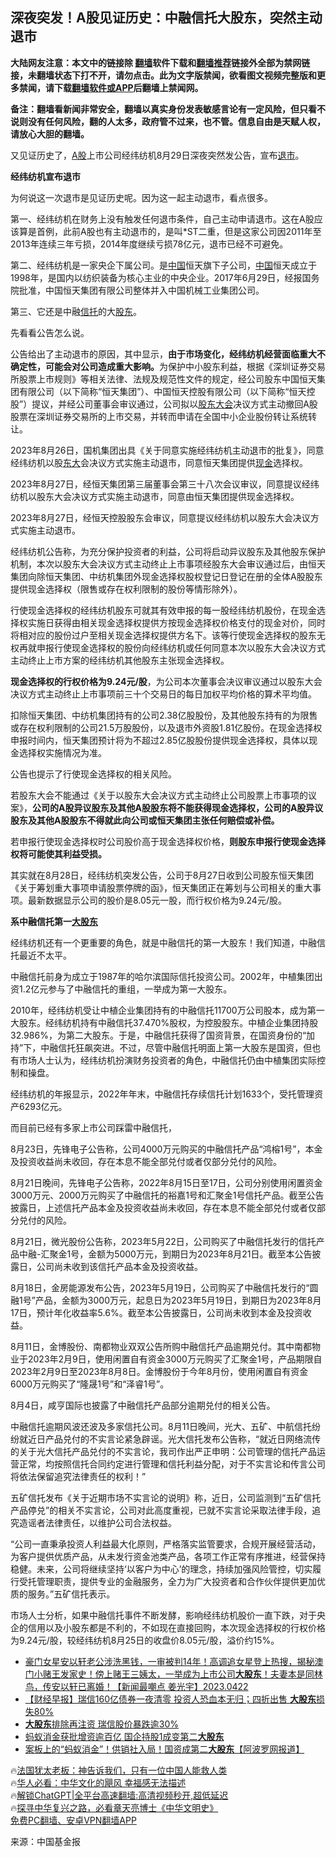  <!-- 面包屑导航 --> <h2>深夜突发！A股见证历史：中融信托大股东，突然主动退市</h2> <p class="notice"><b>大陆网友注意：本文中的链接除 <a href="https://github.com/bannedbook/fanqiang" >翻墙</a>软件下载和<a href="https://github.com/killgcd/justmysocks/blob/master/README.md">翻墙推荐</a>链接外全部为禁网链接，未翻墙状态下打不开，请勿点击。此为文字版禁闻，欲看图文视频完整版和更多禁闻，请下载<a href="https://github.com/bannedbook/fanqiang">翻墙软件或APP</a>后翻墙上禁闻网。</p><p>备注：翻墙看新闻非常安全，翻墙以真实身份发表敏感言论有一定风险，但只看不说则没有任何风险，翻的人太多，政府管不过来，也不管。信息自由是天赋人权，请放心大胆的翻墙。</b></p>  <div class="entry"> <p>又见证历史了，<a href="https://www.bannedbook.org/bnews/tag/A%E8%82%A1/" class="st_tag internal_tag" rel="tag" title="标签 A股 下的日志">A股</a>上市公司经纬纺机8月29日深夜突然发公告，宣布<a href="https://www.bannedbook.org/bnews/tag/%E9%80%80%E5%B8%82/" class="st_tag internal_tag" rel="tag" title="标签 退市 下的日志">退市</a>。</p> <p><strong>经纬纺机宣布退市</strong></p> <p>为何说这一次退市是见证历史呢。因为这一起主动退市，看点很多。</p> <p>第一、经纬纺机在财务上没有触发任何退市条件，自己主动申请退市。这在A股应该算是首例，此前A股也有主动退市的，是叫*ST二重，但是这家公司因2011年至2013年连续三年亏损，2014年度继续亏损78亿元，退市已经不可避免。</p> <p>第二、经纬纺机是一家央企下属公司。是<span class='wp_keywordlink_affiliate'><a href="https://www.bannedbook.org/" title="中国" target="_blank">中国</a></span>恒天旗下子公司，<a href="https://www.bannedbook.org/bnews/tag/%E4%B8%AD%E5%9B%BD/" class="st_tag internal_tag" rel="tag" title="标签 中国 下的日志">中国</a>恒天成立于1998年，是国内以纺织装备为核心主业的中央企业。2017年6月29日，经报国务院批准，中国恒天集团有限公司整体并入中国机械工业集团公司。</p> <p>第三、它还是中融<a href="https://www.bannedbook.org/bnews/tag/%E4%BF%A1%E6%89%98/" class="st_tag internal_tag" rel="tag" title="标签 信托 下的日志">信托</a>的大<a href="https://www.bannedbook.org/bnews/tag/%E8%82%A1%E4%B8%9C/" class="st_tag internal_tag" rel="tag" title="标签 股东 下的日志">股东</a>。</p> <p>先看看公告怎么说。</p> <p>公告给出了主动退市的原因，其中显示，<strong>由于市场变化，经纬纺机经营面临重大不确定性，可能会对公司造成重大影响。</strong>为保护中小股东利益，根据《深圳证券交易所股票上市规则》等相关法律、法规及规范性文件的规定，经公司股东中国恒天集团有限公司（以下简称“恒天集团”）、中国恒天控股有限公司（以下简称“恒天控股”）提议，并经公司董事会审议通过，公司拟以<a href="https://www.bannedbook.org/bnews/tag/%E8%82%A1%E4%B8%9C%E5%A4%A7%E4%BC%9A/" class="st_tag internal_tag" rel="tag" title="标签 股东大会 下的日志">股东大会</a>决议方式主动撤回A股股票在深圳证券交易所的上市交易，并转而申请在全国中小企业股份转让系统转让。</p> <p>2023年8月26日，国机集团出具《关于同意实施经纬纺机主动退市的批复》，同意经纬纺机以股<a href="https://www.bannedbook.org/bnews/tag/%E4%B8%9C%E5%A4%A7/" class="st_tag internal_tag" rel="tag" title="标签 东大 下的日志">东大</a>会决议方式实施主动退市，同意恒天集团提供<a href="https://www.bannedbook.org/bnews/tag/%E7%8E%B0%E9%87%91/" class="st_tag internal_tag" rel="tag" title="标签 现金 下的日志">现金</a>选择权。</p> <p>2023年8月27日，经恒天集团第三届董事会第三十八次会议审议，同意提议经纬纺机以股东大会决议方式实施主动退市，同意由恒天集团提供现金选择权。</p> <p>2023年8月27日，经恒天控股股东会审议，同意提议经纬纺机以股东大会决议方式实施主动退市。</p> <p>经纬纺机公告称，为充分保护投资者的利益，公司将启动异议股东及其他股东保护机制，本次以股东大会决议方式主动终止上市事项经股东大会审议通过后，由恒天集团向除恒天集团、中纺机集团外现金选择权股权登记日登记在册的全体A股股东提供现金选择权（限售或存在权利限制的股份等情形除外）。</p> <p>行使现金选择权的经纬纺机股东可就其有效申报的每一股经纬纺机股份，在现金选择权实施日获得由相关现金选择权提供方按现金选择权价格支付的现金对价，同时将相对应的股份过户至相关现金选择权提供方名下。该等行使现金选择权的股东无权再就申报行使现金选择权的股份向经纬纺机或任何同意本次以股东大会决议方式主动终止上市方案的经纬纺机其他股东主张现金选择权。</p> <p><strong>现金选择权的行权价格为9.24元/股</strong>，为公司本次董事会决议审议通过以股东大会决议方式主动终止上市事项前三十个交易日的每日加权平均价格的算术平均值。</p> <p>扣除恒天集团、中纺机集团持有的公司2.38亿股股份，及其他股东持有的为限售或存在权利限制的公司21.5万股股份，以及退市外资股1.81亿股份。在现金选择权申报时间内，恒天集团预计将为不超过2.85亿股股份提供现金选择权，具体以现金选择权实施情况为准。</p> <p>公告也提示了行使现金选择权的相关风险。</p> <p>若股东大会不能通过《关于以股东大会决议方式主动终止公司股票上市事项的议案》，<strong>公司的A股异议股东及其他A股股东将不能获得现金选择权，公司的A股异议股东及其他A股股东不得就此向公司或恒天集团主张任何赔偿或补偿。</strong></p> <p>若申报行使现金选择权时公司股价高于现金选择权价格，<strong>则股东申报行使现金选择权将可能使其利益受损。</strong></p>  <p>其实就在8月28日，经纬纺机突发公告，公司于8月27日收到公司股东恒天集团《关于筹划重大事项申请股票停牌的函》，恒天集团正在筹划与公司相关的重大事项。最新数据显示公司的股价是8.05元一股，而行权价格为9.24元/股。</p> <p><strong>系中融信托第一<a href="https://www.bannedbook.org/bnews/tag/%E5%A4%A7%E8%82%A1%E4%B8%9C/" class="st_tag internal_tag" rel="tag" title="标签 大股东 下的日志">大股东</a></strong></p> <p>经纬纺机还有一个更重要的角色，就是中融信托的第一大股东！我们知道，中融信托最近不太平。</p> <p>中融信托前身为成立于1987年的哈尔滨国际信托投资公司。2002年，中植集团出资1.2亿元参与了中融信托的重组，一举成为第一大股东。</p> <p>2010年，经纬纺机受让中植企业集团持有的中融信托11700万公司股本，成为第一大股东。经纬纺机持有中融信托37.470%股权，为控股股东。中植企业集团持股32.986%，为第二大股东。于是，中融信托获得了国资背景，在国资身份的“加持”下，中融信托狂飙突进。不过，尽管中融信托明面上第一大股东是国资，但也有市场人士认为，经纬纺机扮演财务投资者的角色，中融信托仍由中植集团实际控制和操盘。</p> <p>经纬纺机的年报显示，2022年年末，中融信托存续信托计划1633个，受托管理资产6293亿元。</p> <p>而目前已经有多家上市公司踩雷中融信托，</p> <p>8月23日，先锋电子公告称，公司4000万元购买的中融信托产品“鸿榕1号”，本金及投资收益尚未收回，存在本息不能全部兑付或者仅部分兑付的风险。</p> <p>8月21日晚间，先锋电子公告称，2022年8月15日至17日，公司分别使用闲置资金3000万元、2000万元购买了中融信托的裕嘉1号和汇聚金1号信托产品。截至公告披露日，上述信托产品本金及投资收益尚未收回，存在本息不能全部兑付或者仅部分兑付的风险。</p>  <p>8月21日，微光股份公告称，2023年5月22日，公司购买了中融信托发行的信托产品中融-汇聚金1号，金额为5000万元，到期日为2023年8月21日。截至本公告披露日，公司尚未收到该信托产品本金及投资收益。</p> <p>8月18日，金房能源发布公告，2023年5月19日，公司购买了中融信托发行的“圆融1号”产品，金额为3000万元，起息日为2023年5月19日，到期日为2023年8月17日，预计年化收益率5.6%。截至本公告披露日，公司尚未收到本金及投资收益。</p> <p>8月11日，金博股份、南都物业双双公告所购中融信托产品逾期兑付。其中南都物业于2023年2月9日，使用闲置自有资金3000万元购买了汇聚金1号，产品期限自2023年2月9日至2023年8月8日。金博股份于今年8月份，使用闲置自有资金6000万元购买了“隆晟1号”和“泽睿1号”。</p> <p>8月4日，咸亨国际也披露了中融信托产品部分逾期兑付的相关公告。</p> <p>中融信托逾期风波还波及多家信托公司。8月11日晚间，光大、五矿、中航信托纷纷就近日产品兑付的不实言论紧急辟谣。光大信托发布公告称，“就近日网络流传的关于光大信托产品兑付的不实言论，我司作出严正申明：公司管理的信托产品运营正常，均按照信托合同约定进行管理和信托利益分配，对于不实言论和传言公司将依法保留追究法律责任的权利！”</p> <p>五矿信托发布《关于近期市场不实言论的说明》称，近日，公司监测到“五矿信托产品停兑”的相关不实言论，公司对此高度重视，已就不实言论采取法律手段，追究造谣者法律责任，以维护公司合法权益。</p> <p>“公司一直秉承投资人利益最大化原则，严格落实监管要求，合规开展经营活动，为客户提供优质产品，从未发行资金池类产品，各项工作正常有序推进，经营保持稳健。未来，公司将继续坚持‘以客户为中心’的理念，持续加强风险管控，切实履行受托管理职责，提供专业的金融服务，全力为广大投资者和合作伙伴提供更加优质的服务。”五矿信托表示。</p> <p>市场人士分析，如果中融信托事件不断发酵，影响经纬纺机股价一直下跌，对于央企的信用以及小股东都是不利的，不如现在直接回购，本次现金选择权的行权价格为9.24元/股，较经纬纺机8月25日的收盘价8.05元/股，溢价约15%。</p> <!--<div id="taboola-mid-1"></div>--><ul class='op-related-articles' title='相关阅读'> <li><a href='https://www.bannedbook.org/bnews/sohnews/20230423/1875484.html' target='_blank'>豪门女星安以轩老公涉洗黑钱，一审被判14年！高调追女星登上热搜，揭秘澳门小赌王发家史！傍上赌王三姨太，一举成为上市公司<b>大股东</b>！夫妻本是同林鸟，传安以轩已离婚！【新闻最嘲点 姜光宇】2023.0422</a></li> <li><a href='https://www.bannedbook.org/bnews/baitai/20230320/1862168.html' target='_blank'>【财经早报】瑞信160亿债券一夜清零 投资人恐血本无归；四折出售 <b>大股东</b>损失80%</a></li> <li><a href='https://www.bannedbook.org/bnews/worldnews/20230315/1860293.html' target='_blank'><b>大股东</b>排除再注资 瑞信股价暴跌逾30%</a></li> <li><a href='https://www.bannedbook.org/bnews/ssgc/20230105/1832550.html' target='_blank'>蚂蚁消金获批增资逾百亿 国企持股1成变第二<b>大股东</b></a></li> <li><a href='https://www.bannedbook.org/bnews/cnnews/20221117/1812783.html' target='_blank'>案板上的“蚂蚁消金”！供销社入局！国资成第二<b>大股东</b>【阿波罗网报道】</a></li> </ul> <p class="texttj"> 🔥<a href="https://www.bannedbook.org/bnews/ssgc/20230219/1850782.html" target="_blank">法国犹太老板：神告诉我们，只有一位中国人能救人类</a><br/> 🔥<a href="https://www.bannedbook.org/bnews/comments/20220220/1694796.html" target="_blank">华人必看：中华文化的飓风 幸福感无法描述</a><br/> 🔥<a href="https://github.com/bannedbook/fanqiang/wiki/V2ray%E6%9C%BA%E5%9C%BA" target="_blank">解锁ChatGPT|全平台高速翻墙:高清视频秒开,超低延迟</a><br/> 🔥<a href="https://www.bannedbook.org/bnews/comments/20220808/1768773.html" target="_blank">探寻中华复兴之路，必看章天亮博士《中华文明史》</a><br/> <a href="https://github.com/bannedbook/fanqiang/wiki/%E7%A6%81%E9%97%BB%E7%BD%91%E5%AE%89%E5%8D%93%E7%BF%BB%E5%A2%99%E6%96%B0%E9%97%BBAPP" target="_blank">免费PC翻墙、安卓VPN翻墙APP</a><br/> </p> <p class="src-info">来源：中国基金报 </p><a name='sharetosocial'></a> <div style="margin-bottom:5px;padding-bottom:5px;clear:both"> <div id="archive-pix-1" class="banner-ads"> <!-- AuctionX Display platform tag START --> <div id="27602x728x90x621x_ADSLOT1" clicktrack="%%CLICK_URL_ESC%%"></div>  <!-- AuctionX Display platform tag END --> </div> <div id="archive-pix-2" class="banner-ads"> <!-- AuctionX Display platform tag START --> <div id="27556x300x250x621x_ADSLOT1" clicktrack="%%CLICK_URL_ESC%%" style="margin:0 auto;text-align:center"></div>  <!-- AuctionX Display platform tag END --> </div> </div>  <div id="archive-pix-1" class="banner-ads"> <!-- AuctionX Display platform tag START --> <div id="27603x728x90x621x_ADSLOT1" clicktrack="%%CLICK_URL_ESC%%"></div>  <!-- AuctionX Display platform tag END --> </div> </div><!--END ENTRY--> 